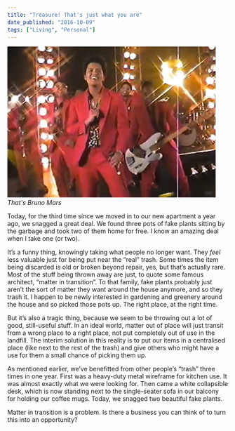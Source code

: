 ```yaml
---
title: "Treasure! That's just what you are"
date_published: "2016-10-09"
tags: ["Living", "Personal"]
---
```


![bruno mars treasure music video](images/bruno-mars-treasure.jpg)
_That's Bruno Mars_

Today, for the third time since we moved in to our new apartment a year ago, we snagged a great deal. We found three pots of fake plants sitting by the garbage and took two of them home for free. I know an amazing deal when I take one (or two).

It’s a funny thing, knowingly taking what people no longer want. They _feel_ less valuable just for being put near the “real” trash. Some times the item being discarded is old or broken beyond repair, yes, but that’s actually rare. Most of the stuff being thrown away are just, to quote some famous architect, “matter in transition”. To that family, fake plants probably just aren’t the sort of matter they want around the house anymore, and so they trash it. I happen to be newly interested in gardening and greenery around the house and so picked those pots up. The right place, at the right time.

But it’s also a tragic thing, because we seem to be throwing out a lot of good, still-useful stuff. In an ideal world, matter out of place will just transit from a wrong place to a right place, not put completely out of use in the landfill. The interim solution in this reality is to put our items in a centralised place (like next to the rest of the trash) and give others who might have a use for them a small chance of picking them up.

As mentioned earlier, we’ve benefitted from other people’s “trash” three times in one year. First was a heavy-duty metal wireframe for kitchen use. It was almost exactly what we were looking for. Then came a white collapsible desk, which is now standing next to the single-seater sofa in our balcony for holding our coffee mugs. Today, we snagged two beautiful fake plants.

Matter in transition is a problem. Is there a business you can think of to turn this into an opportunity?
